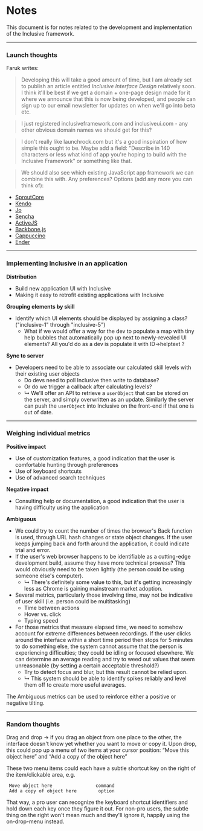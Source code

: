 # Notes

This document is for notes related to the development and implementation of the Inclusive framework.

---

### Launch thoughts

Faruk writes:

> Developing this will take a good amount of time, but I am already set to publish an article entitled *Inclusive Interface Design* relatively soon. I think it'll be best if we get a domain + one-page design made for it where we announce that this is now being developed, and people can sign up to our email newsletter for updates on when we'll go into beta etc.

> I just registered inclusiveframework.com and inclusiveui.com - any other obvious domain names we should get for this?

> I don't really like launchrock.com but it's a good inspiration of how simple this ought to be. Maybe add a field: "Describe in 140 characters or less what kind of app you're hoping to build with the Inclusive Framework" or something like that.

> We should also see which existing JavaScript app framework we can combine this with. Any preferences? Options (add any more you can think of):

* [SproutCore](http://www.sproutcore.com/)
* [Kendo](http://www.kendoui.com/)
* [Jo](http://joapp.com/)
* [Sencha](http://www.sencha.com/)
* [ActiveJS](http://www.activejs.org/)
* [Backbone.js](http://documentcloud.github.com/backbone/)
* [Cappuccino](http://cappuccino.org/)
* [Ender](http://ender.no.de/)

---

### Implementing Inclusive in an application

__Distribution__

* Build new application UI with Inclusive
* Making it easy to retrofit existing applications with Inclusive

__Grouping elements by skill__

* Identify which UI elements should be displayed by assigning a class? ("inclusive-1" through "inclusive-5")
    * What if we would offer a way for the dev to populate a map with tiny help bubbles that automatically 
      pop up next to newly-revealed UI elements? All you'd do as a dev is populate it with ID->helptext ?

__Sync to server__

* Developers need to be able to associate our calculated skill levels with their existing user objects
    * Do devs need to poll Inclusive then write to database?
    * Or do we trigger a callback after calculating levels?
    * ↳ We'll offer an API to retrieve a `userObject` that can be stored on the server, and simply overwritten 
      as an update. Similarly the server can push the `userObject` into Inclusive on the front-end if that one
      is out of date.

---

### Weighing individual metrics

__Positive impact__

* Use of customization features, a good indication that the user is comfortable hunting through preferences
* Use of keyboard shortcuts
* Use of advanced search techniques

__Negative impact__

* Consulting help or documentation, a good indication that the user is having difficulty using the application

__Ambiguous__

* We could try to count the number of times the browser's Back function is used, through URL hash changes or state object changes.
  If the user keeps jumping back and forth around the application, it could indicate trial and error.
* If the user's web browser happens to be identifiable as a cutting-edge development build, assume they have more technical prowess?
  This would obviously need to be taken lightly (the person could be using someone else's computer).
    * ↳ There's definitely some value to this, but it's getting increasingly less as Chrome is gaining mainstream market adoption.
* Several metrics, particularly those involving time, may not be indicative of user skill (i.e. person could be multitasking)
    * Time between actions
    * Hover vs. click
    * Typing speed
* For those metrics that measure elapsed time, we need to somehow account for extreme differences between recordings.
  If the user clicks around the interface within a short time period then stops for 5 minutes to do something else,
  the system cannot assume that the person is experiencing difficulties; they could be idling or focused elsewhere.
  We can determine an average reading and try to weed out values that seem unreasonable (by setting a certain acceptable threshold?)
    * Try to detect focus and blur, but this result cannot be relied upon.
    * ↳ This system should be able to identify spikes reliably and level them off to create more useful averages.

The Ambiguous metrics can be used to reinforce either a positive or negative tilting. 

---

### Random thoughts

Drag and drop -> if you drag an object from one place to the other, the interface doesn't know yet whether you want to move or copy it. Upon drop, this could pop up a menu of two items at your cursor position: “Move this object here” and “Add a copy of the object here”

These two menu items could each have a subtle shortcut key on the right of the item/clickable area, e.g.

	 Move object here                command
	 Add a copy of object here        option

That way, a pro user can recognize the keyboard shortcut identifiers and hold down each key once they figure it out. For non-pro users, the subtle thing on the right won't mean much and they'll ignore it, happily using the on-drop-menu instead.